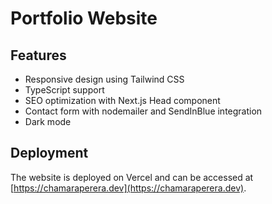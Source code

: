 # Portfolio Website

## Features

- Responsive design using Tailwind CSS
- TypeScript support
- SEO optimization with Next.js Head component
- Contact form with nodemailer and SendInBlue integration
- Dark mode

## Deployment

The website is deployed on Vercel and can be accessed at [https://chamaraperera.dev](https://chamaraperera.dev).
